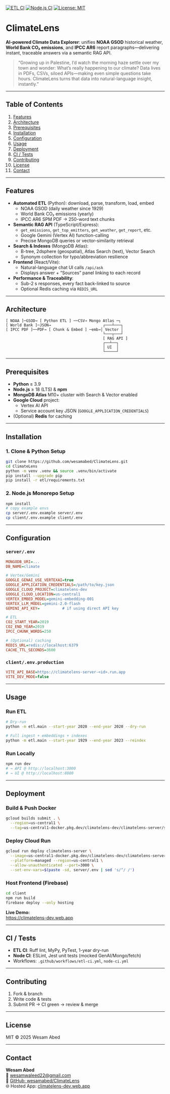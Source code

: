[![ETL CI](https://github.com/wesamabed/ClimateLens/actions/workflows/etl-ci.yml/badge.svg)](https://github.com/wesamabed/ClimateLens/actions/workflows/etl-ci.yml)
[![Node.js CI](https://github.com/wesamabed/ClimateLens/actions/workflows/node-ci.yml/badge.svg)](https://github.com/wesamabed/ClimateLens/actions/workflows/node-ci.yml)
[![License: MIT](https://img.shields.io/badge/License-MIT-blue.svg)](LICENSE)

# ClimateLens

**AI-powered Climate Data Explorer**: unifies **NOAA GSOD** historical weather, **World Bank CO₂ emissions**, and **IPCC AR6** report paragraphs—delivering instant, traceable answers via a semantic RAG API.

> “Growing up in Palestine, I’d watch the morning haze settle over my town and wonder: What’s really happening to our climate? Data lives in PDFs, CSVs, siloed APIs—making even simple questions take hours. ClimateLens turns that data into natural-language insight, instantly.”

---

## Table of Contents

1. [Features](#features)  
2. [Architecture](#architecture)  
3. [Prerequisites](#prerequisites)  
4. [Installation](#installation)  
5. [Configuration](#configuration)  
6. [Usage](#usage)  
7. [Deployment](#deployment)  
8. [CI / Tests](#ci--tests)  
9. [Contributing](#contributing)  
10. [License](#license)  
11. [Contact](#contact)  

---

## Features

- **Automated ETL** (Python): download, parse, transform, load, embed  
  - NOAA GSOD (daily weather since 1929)  
  - World Bank CO₂ emissions (yearly)  
  - IPCC AR6 SPM PDF → 250-word text chunks  
- **Semantic RAG API** (TypeScript/Express):  
  - `get_emissions`, `get_top_emitters`, `get_weather`, `get_report`, etc.  
  - Google Gemini (Vertex AI) function-calling  
  - Precise MongoDB queries or vector-similarity retrieval  
- **Search & Indexes** (MongoDB Atlas):  
  - B-tree, 2dsphere (geospatial), Atlas Search (text), Vector Search  
  - Synonym collection for typo/abbreviation resilience  
- **Frontend** (React/Vite):  
  - Natural-language chat UI calls `/api/ask`  
  - Displays answer + “Sources” panel linking to each record  
- **Performance & Traceability**:  
  - Sub-2 s responses, every fact back-linked to source  
  - Optional Redis caching via `REDIS_URL`

---

## Architecture

```
[ NOAA ]─GSOD→ [ Python ETL ] ──CSV→ Mongo Atlas ─┐
[ World Bank ]─JSON→                       ┌───┴───┐
[ IPCC PDF ]──PDF→ [ Chunk & Embed ] ─emb→│ Vector │
                                           └───┬───┘
                                           [ RAG API ]
                                           ┌──┴──┐
                                           │ UI  │
                                           └─────┘
```

---

## Prerequisites

- **Python** ≥ 3.9  
- **Node.js** ≥ 18 (LTS) & **npm**  
- **MongoDB Atlas** M10+ cluster with Search & Vector enabled  
- **Google Cloud** project:  
  - Vertex AI API  
  - Service account key JSON (`GOOGLE_APPLICATION_CREDENTIALS`)  
- (Optional) **Redis** for caching  

---

## Installation

### 1. Clone & Python Setup

```bash
git clone https://github.com/wesamabed/ClimateLens.git
cd ClimateLens
python -m venv .venv && source .venv/bin/activate
pip install --upgrade pip
pip install -r etl/requirements.txt
```

### 2. Node.js Monorepo Setup

```bash
npm install
# copy example envs
cp server/.env.example server/.env
cp client/.env.example client/.env
```

---

## Configuration

### `server/.env`

```ini
MONGODB_URI=...
DB_NAME=climate

# Vertex/Gemini
GOOGLE_GENAI_USE_VERTEXAI=true
GOOGLE_APPLICATION_CREDENTIALS=/path/to/key.json
GOOGLE_CLOUD_PROJECT=climatelens-dev
GOOGLE_CLOUD_LOCATION=us-central1
VERTEX_EMBED_MODEL=gemini-embedding-001
VERTEX_LLM_MODEL=gemini-2.0-flash
GEMINI_API_KEY=          # if using direct API key

# ETL
CO2_START_YEAR=2019
CO2_END_YEAR=2019
IPCC_CHUNK_WORDS=250

# (Optional) caching
REDIS_URL=redis://localhost:6379
CACHE_TTL_SECONDS=3600
```

### `client/.env.production`

```ini
VITE_API_BASE=https://climatelens-server-<id>.run.app
VITE_DEV_MODE=false
```

---

## Usage

### Run ETL

```bash
# Dry-run
python -m etl.main --start-year 2020 --end-year 2020 --dry-run

# Full ingest + embeddings + indexes
python -m etl.main --start-year 1929 --end-year 2023 --reindex
```

### Run Locally

```bash
npm run dev
# → API @ http://localhost:3000
# → UI @ http://localhost:8080
```

---

## Deployment

### Build & Push Docker

```bash
gcloud builds submit . \
  --region=us-central1 \
  --tag=us-central1-docker.pkg.dev/climatelens-dev/climatelens-server/server:latest
```

### Deploy Cloud Run

```bash
gcloud run deploy climatelens-server \
  --image=us-central1-docker.pkg.dev/climatelens-dev/climatelens-server/server:latest \
  --platform=managed --region=us-central1 \
  --allow-unauthenticated --port=3000 \
  --set-env-vars=$(paste -sd, server/.env | sed 's/^/ /')
```

### Host Frontend (Firebase)

```bash
cd client
npm run build
firebase deploy --only hosting
```

**Live Demo:**  
https://climatelens-dev.web.app  

---

## CI / Tests

- **ETL CI**: Ruff lint, MyPy, PyTest, 1-year dry-run  
- **Node CI**: ESLint, Jest unit tests (mocked GenAI/Mongo/fetch)  
- Workflows: `.github/workflows/etl-ci.yml`, `node-ci.yml`

---

## Contributing

1. Fork & branch  
2. Write code & tests  
3. Submit PR → CI green → review & merge  

---

## License

MIT © 2025 Wesam Abed

---

## Contact

**Wesam Abed**  
📧 wesamwaleed22@gmail.com  
🔗 [GitHub: wesamabed/ClimateLens](https://github.com/wesamabed/ClimateLens)  
🌐 Hosted App: [climatelens-dev.web.app](https://climatelens-dev.web.app)

